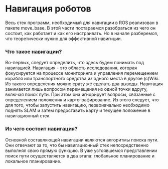 # Навигация роботов

Весь стек программ, необходимый для навигации в ROS реализован в пакете move_base. 
В этой части постараемся разобраться из чего он состоит, как работает и как его настраивать.
Но в начале разберемся, что теоретически нужно для эффективной навигиции.

### Что такое навигации?
Во-первых, следует определить, что здесь будем понимать под навигацией. Навигация - это область исследования, 
которая фокусируется на процессе мониторинга и управления перемещением корабля или транспортного средства из одного места в другое (с)Wiki. 
Из такого определения можно сразу же сделать два выводы. Навигация занимается лишь вопросом перемещения из одной точки вдругу, включая поиск пути. 
При этом она игнорирует вопросы, связанные с определением положения и картографирование.
Из этого следует, что для того, чтобы запустить навигацию, первоначально необходимо поднять SLAM и затем предоставить карту и текущее положение в навигационный стек.

### Из чего состоит навигация?
Основной составляющей навигации являются алгоритмы поиска пути. Они отвечают за то, что бы навигационный стек непосредственно выполнял свою прямую функцию.
В уже устоявшемся представлении поиск пути осуществляется в два этапа: глобальное планирование и локальное планирование.
